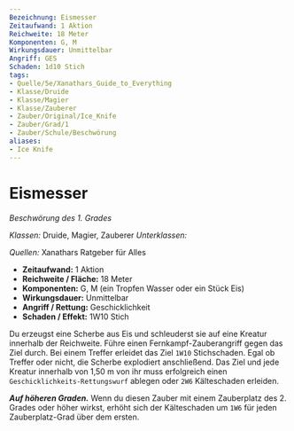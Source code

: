 ```yaml
---
Bezeichnung: Eismesser
Zeitaufwand: 1 Aktion
Reichweite: 18 Meter
Komponenten: G, M
Wirkungsdauer: Unmittelbar
Angriff: GES
Schaden: 1d10 Stich
tags:
- Quelle/5e/Xanathars_Guide_to_Everything
- Klasse/Druide
- Klasse/Magier
- Klasse/Zauberer
- Zauber/Original/Ice_Knife
- Zauber/Grad/1
- Zauber/Schule/Beschwörung
aliases:
- Ice Knife
---
```

# Eismesser
_Beschwörung des 1. Grades_

_Klassen:_ Druide, Magier, Zauberer
_Unterklassen:_

_Quellen:_ Xanathars Ratgeber für Alles

- **Zeitaufwand:** 1 Aktion
- **Reichweite / Fläche:** 18 Meter
- **Komponenten:** G, M (ein Tropfen Wasser oder ein Stück Eis)
- **Wirkungsdauer:** Unmittelbar
- **Angriff / Rettung:** Geschicklichkeit
- **Schaden / Effekt:**  1W10 Stich

Du erzeugst eine Scherbe aus Eis und schleuderst sie auf eine Kreatur innerhalb der Reichweite. Führe einen Fernkampf-Zauberangriff gegen das Ziel durch. Bei einem Treffer erleidet das Ziel `1W10` Stichschaden. Egal ob Treffer oder nicht, die Scherbe explodiert anschließend. Das Ziel und jede Kreatur innerhalb von 1,50 m von ihr muss erfolgreich einen `Geschicklichkeits-Rettungswurf` ablegen oder `2W6` Kälteschaden erleiden.

**_Auf höheren Graden._** Wenn du diesen Zauber mit einem Zauberplatz des 2. Grades oder höher wirkst, erhöht sich der Kälteschaden um `1W6` für jeden Zauberplatz-Grad über dem ersten.